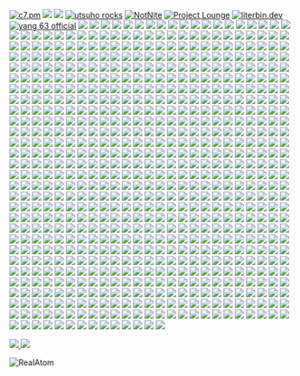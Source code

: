 [![c7.pm](https://c7.pm/img/c7pm.gif)](https://c7.pm)
![](https://c7.pm/img/toast.png)
![](https://c7.pm/img/elixire.gif)
[![utsuho rocks](https://c7.pm/img/utsuhorocks.png)](https://utsuho.rocks)
[![NotNite](https://notnite.com/assets/images/buttons/navigator.gif)](https://notnite.com)
[![Project Lounge](https://c7.pm/img/projectloungenow.gif)](https://projectlounge.pw)
[![literbin.dev](https://utsuho.rocks/img/litabinbadge.png)](https://literbin.dev)
[![yang 63 official](https://utsuho.rocks/img/yang63.png)](https://yang-63-official.biz)
![](https://c7.pm/img/browser.gif)
![](https://c7.pm/img/notepad-logo3.gif)
![](https://c7.pm/img/quake.gif)
![](https://c7.pm/img/msie3.gif)
![](https://c7.pm/img/netscape.gif)
![](https://c7.pm/img/freeie.gif)
![](https://c7.pm/img/Netscapeani.gif)
![](https://c7.pm/img/ieani.gif)
![](https://c7.pm/img/donkeymule.gif)
![](https://anlucas.neocities.org/1blades.gif)
![](https://anlucas.neocities.org/1dlb.gif)
![](https://anlucas.neocities.org/2cows.gif)
![](https://anlucas.neocities.org/3dkingdom.gif)
![](https://anlucas.neocities.org/3drlink.gif)
![](https://anlucas.neocities.org/68ch11now.jpg)
![](https://anlucas.neocities.org/88tgb-button1.gif)
![](https://anlucas.neocities.org/100hot.gif)
![](https://anlucas.neocities.org/102_1.gif)
![](https://anlucas.neocities.org/263gggk.gif)
![](https://anlucas.neocities.org/411.gif)
![](https://anlucas.neocities.org/800x600.gif)
![](https://anlucas.neocities.org/1220499.gif)
![](https://anlucas.neocities.org/a2600now.gif)
![](https://anlucas.neocities.org/AB_big3.gif)
![](https://anlucas.neocities.org/abinow.gif)
![](https://anlucas.neocities.org/abs.gif)
![](https://anlucas.neocities.org/ac3j.gif)
![](https://anlucas.neocities.org/acrobat.gif)
![](https://anlucas.neocities.org/activewin.gif)
![](https://anlucas.neocities.org/ada.gif)
![](https://anlucas.neocities.org/adbut.gif)
![](https://anlucas.neocities.org/adobesvg.gif)
![](https://anlucas.neocities.org/adv_rar2.gif)
![](https://anlucas.neocities.org/affection.gif)
![](https://anlucas.neocities.org/aikiweb.gif)
![](https://anlucas.neocities.org/aim-button-thumb.jpg)
![](https://anlucas.neocities.org/aimlink.gif)
![](https://anlucas.neocities.org/aladdinnow.gif)
![](https://anlucas.neocities.org/altavista.gif)
![](https://anlucas.neocities.org/amazing_free_stuff.gif)
![](https://anlucas.neocities.org/amazon.gif)
![](https://anlucas.neocities.org/amazonpurple.gif)
![](https://anlucas.neocities.org/angelfire.gif)
![](https://anlucas.neocities.org/anilogo.gif)
![](https://anlucas.neocities.org/anim_id4.gif)
![](https://anlucas.neocities.org/animicon.gif)
![](https://anlucas.neocities.org/aniquake.gif)
![](https://anlucas.neocities.org/anow.gif)
![](https://anlucas.neocities.org/anthrax.gif)
![](https://anlucas.neocities.org/any_browser.gif)
![](https://anlucas.neocities.org/anybrow.gif)
![](https://anlucas.neocities.org/anybrowser.gif)
![](https://anlucas.neocities.org/anybrowser2.gif)
![](https://anlucas.neocities.org/anydamn.gif)
![](https://anlucas.neocities.org/aol_internet_explorer.gif)
![](https://anlucas.neocities.org/aol_sucks02.gif)
![](https://anlucas.neocities.org/aolsucks.gif)
![](https://anlucas.neocities.org/aoltos_a.gif)
![](https://anlucas.neocities.org/apocalypse_now.gif)
![](https://anlucas.neocities.org/apple.gif)
![](https://anlucas.neocities.org/apple_computer.gif)
![](https://anlucas.neocities.org/arachne.gif)
![](https://anlucas.neocities.org/arch.gif)
![](https://anlucas.neocities.org/archined_nu.gif)
![](https://anlucas.neocities.org/artwanted.gif)
![](https://anlucas.neocities.org/asacp.gif)
![](https://anlucas.neocities.org/asylum2.gif)
![](https://anlucas.neocities.org/aw_icon.gif)
![](https://anlucas.neocities.org/awesome.gif)
![](https://anlucas.neocities.org/axbut.gif)
![](https://anlucas.neocities.org/bandwith_conservation_society.gif)
![](https://anlucas.neocities.org/banner_2.gif)
![](https://anlucas.neocities.org/bblogo.gif)
![](https://anlucas.neocities.org/bbn.gif)
![](https://anlucas.neocities.org/bcbutton21.gif)
![](https://anlucas.neocities.org/benzwarez.gif)
![](https://anlucas.neocities.org/best_show_time_for_your_life.gif)
![](https://anlucas.neocities.org/best_viewed_with_eyes.gif)
![](https://anlucas.neocities.org/bestview.gif)
![](https://anlucas.neocities.org/BIGAIR_now.jpg)
![](https://anlucas.neocities.org/bitmap.gif)
![](https://anlucas.neocities.org/blacksun_icon2.gif)
![](https://anlucas.neocities.org/blackthorn_enterprises02.gif)
![](https://anlucas.neocities.org/blink.gif)
![](https://anlucas.neocities.org/blues_news_now.gif)
![](https://anlucas.neocities.org/bnetdev.gif)
![](https://anlucas.neocities.org/bollocks_now_95.gif)
![](https://anlucas.neocities.org/bonknow.gif)
![](https://anlucas.neocities.org/boot.gif)
![](https://anlucas.neocities.org/botao.gif)
![](https://anlucas.neocities.org/braknow.gif)
![](https://anlucas.neocities.org/browser.gif)
![](https://anlucas.neocities.org/browser1.gif)
![](https://anlucas.neocities.org/browser7.gif)
![](https://anlucas.neocities.org/bscnani1.gif)
![](https://anlucas.neocities.org/bspnow.gif)
![](https://anlucas.neocities.org/bt-pcstbee.gif)
![](https://anlucas.neocities.org/budgie.gif)
![](https://anlucas.neocities.org/built_with_amiga02.gif)
![](https://anlucas.neocities.org/built_with_microsoft_notepad.gif)
![](https://anlucas.neocities.org/bunbrowser.gif)
![](https://anlucas.neocities.org/butnow.jpg)
![](https://anlucas.neocities.org/button.jpg)
![](https://anlucas.neocities.org/Button_InternetExplerror.gif)
![](https://anlucas.neocities.org/Button_MacOS8.gif)
![](https://anlucas.neocities.org/button_outlook.png)
![](https://anlucas.neocities.org/Button_Rocketmount.gif)
![](https://anlucas.neocities.org/Button_ScreenThemes.gif)
![](https://anlucas.neocities.org/button_takeone.gif)
![](https://anlucas.neocities.org/button78.gif)
![](https://anlucas.neocities.org/button-doit.png)
![](https://anlucas.neocities.org/buttonmania.gif)
![](https://anlucas.neocities.org/button-mosaic-large.gif)
![](https://anlucas.neocities.org/buttonthree.gif)
![](https://anlucas.neocities.org/BuyABook88x31.gif)
![](https://anlucas.neocities.org/buyit.gif)
![](https://anlucas.neocities.org/c64ik.gif)
![](https://anlucas.neocities.org/cab_now.gif)
![](https://anlucas.neocities.org/cab2_now.gif)
![](https://anlucas.neocities.org/camtime.png)
![](https://anlucas.neocities.org/can_iam.gif)
![](https://anlucas.neocities.org/canadab.gif)
![](https://anlucas.neocities.org/candy.gif)
![](https://anlucas.neocities.org/channel.gif)
![](https://anlucas.neocities.org/christnow.gif)
![](https://anlucas.neocities.org/church-arson-holocaust.gif)
![](https://anlucas.neocities.org/cinebtn.gif)
![](https://anlucas.neocities.org/clanbase.gif)
![](https://anlucas.neocities.org/classicgaming.gif)
![](https://anlucas.neocities.org/clip2.gif)
![](https://anlucas.neocities.org/clip3.gif)
![](https://anlucas.neocities.org/clip7.gif)
![](https://anlucas.neocities.org/clip8.gif)
![](https://anlucas.neocities.org/cliquer.gif)
![](https://anlucas.neocities.org/cloud9-b.gif)
![](https://anlucas.neocities.org/clubcardbutton.gif)
![](https://anlucas.neocities.org/cnn.gif)
![](https://anlucas.neocities.org/coffeecup.gif)
![](https://anlucas.neocities.org/colorhunt.gif)
![](https://anlucas.neocities.org/comdex4.gif)
![](https://anlucas.neocities.org/conr.gif)
![](https://anlucas.neocities.org/cont-now.gif)
![](https://anlucas.neocities.org/cool-shades.gif)
![](https://anlucas.neocities.org/cooltxt.gif)
![](https://anlucas.neocities.org/copyscape.gif)
![](https://anlucas.neocities.org/cosmo.gif)
![](https://anlucas.neocities.org/cowbrow.gif)
![](https://anlucas.neocities.org/crackdes2.gif)
![](https://anlucas.neocities.org/crackdesnow.gif)
![](https://anlucas.neocities.org/cres_now.gif)
![](https://anlucas.neocities.org/crescendo_icon.gif)
![](https://anlucas.neocities.org/crystals.gif)
![](https://anlucas.neocities.org/crystals_now.gif)
![](https://anlucas.neocities.org/ctbutton.gif)
![](https://anlucas.neocities.org/danworld.gif)
![](https://anlucas.neocities.org/davesclassics.gif)
![](https://anlucas.neocities.org/db20a.gif)
![](https://anlucas.neocities.org/dce.gif)
![](https://anlucas.neocities.org/dcnow.gif)
![](https://anlucas.neocities.org/dcs.gif)
![](https://anlucas.neocities.org/ddialnowanim.gif)
![](https://anlucas.neocities.org/DeadNow.jpg)
![](https://anlucas.neocities.org/dell.gif)
![](https://anlucas.neocities.org/digiweb.gif)
![](https://anlucas.neocities.org/dilbert.gif)
![](https://anlucas.neocities.org/dimension_music_now.gif)
![](https://anlucas.neocities.org/divx.gif)
![](https://anlucas.neocities.org/divx_logo2.gif)
![](https://anlucas.neocities.org/doc-cd-icon.gif)
![](https://anlucas.neocities.org/dolby_digital.gif)
![](https://anlucas.neocities.org/dopefish.gif)
![](https://anlucas.neocities.org/dotsphinx.png)
![](https://anlucas.neocities.org/download.jpg)
![](https://anlucas.neocities.org/download99.gif)
![](https://anlucas.neocities.org/dp_NOW.gif)
![](https://anlucas.neocities.org/drdteam.gif)
![](https://anlucas.neocities.org/drpepper.gif)
![](https://anlucas.neocities.org/dukenow.gif)
![](https://anlucas.neocities.org/eacbanner.png)
![](https://anlucas.neocities.org/Ebay.gif)
![](https://anlucas.neocities.org/eclipse.gif)
![](https://anlucas.neocities.org/edge2.gif)
![](https://anlucas.neocities.org/edpadico.gif)
![](https://anlucas.neocities.org/eds_doom.jpg)
![](https://anlucas.neocities.org/elec_but.gif)
![](https://anlucas.neocities.org/elturco.gif)
![](https://anlucas.neocities.org/EmacsNow.gif)
![](https://anlucas.neocities.org/email.gif)
![](https://anlucas.neocities.org/email-icon.gif)
![](https://anlucas.neocities.org/ematek.gif)
![](https://anlucas.neocities.org/emulate.gif)
![](https://anlucas.neocities.org/enhanced.gif)
![](https://anlucas.neocities.org/epbutton.gif)
![](https://anlucas.neocities.org/epicenter.gif)
![](https://anlucas.neocities.org/erisnow.gif)
![](https://anlucas.neocities.org/espn.gif)
![](https://anlucas.neocities.org/everest.gif)
![](https://anlucas.neocities.org/evilnet.gif)
![](https://anlucas.neocities.org/eyeland.gif)
![](https://anlucas.neocities.org/face.gif)
![](https://anlucas.neocities.org/falcom.gif)
![](https://anlucas.neocities.org/fastweb.gif)
![](https://anlucas.neocities.org/fdbutton.gif)
![](https://anlucas.neocities.org/fgbut18.gif)
![](https://anlucas.neocities.org/fh88x31_8.gif)
![](https://anlucas.neocities.org/firestorm_gemini.gif)
![](https://anlucas.neocities.org/fito_web_design_fx.gif)
![](https://anlucas.neocities.org/flash.gif)
![](https://anlucas.neocities.org/fmalink2.gif)
![](https://anlucas.neocities.org/fmbutton05.gif)
![](https://anlucas.neocities.org/font_face.gif)
![](https://anlucas.neocities.org/font_lister_now.gif)
![](https://anlucas.neocities.org/fontseek.gif)
![](https://anlucas.neocities.org/fracturednow.gif)
![](https://anlucas.neocities.org/frames-suck.gif)
![](https://anlucas.neocities.org/freddie.gif)
![](https://anlucas.neocities.org/free.gif)
![](https://anlucas.neocities.org/free_download_backweb.gif)
![](https://anlucas.neocities.org/free_microsoft_frontpage_97_beta.gif)
![](https://anlucas.neocities.org/free_microsoft_internet_exploder.gif)
![](https://anlucas.neocities.org/free_webspace_hot_reviews.gif)
![](https://anlucas.neocities.org/free_worldgaming.gif)
![](https://anlucas.neocities.org/freedback.gif)
![](https://anlucas.neocities.org/freelance2.gif)
![](https://anlucas.neocities.org/freelist.gif)
![](https://anlucas.neocities.org/freeloader.gif)
![](https://anlucas.neocities.org/freenow.gif)
![](https://anlucas.neocities.org/freesite.gif)
![](https://anlucas.neocities.org/FreewareGuide.gif)
![](https://anlucas.neocities.org/free-webhosts.gif)
![](https://anlucas.neocities.org/fresco.gif)
![](https://anlucas.neocities.org/frontpage.gif)
![](https://anlucas.neocities.org/frontpage_now_f.gif)
![](https://anlucas.neocities.org/fspeech96.gif)
![](https://anlucas.neocities.org/ftktop.gif)
![](https://anlucas.neocities.org/ftp_voyager_now.gif)
![](https://anlucas.neocities.org/ftplogo.gif)
![](https://anlucas.neocities.org/fws.gif)
![](https://anlucas.neocities.org/g2.gif)
![](https://anlucas.neocities.org/g3series.jpg)
![](https://anlucas.neocities.org/gameboy_advance_net.gif)
![](https://anlucas.neocities.org/gateway_2000.gif)
![](https://anlucas.neocities.org/gateway_cow_2k.gif)
![](https://anlucas.neocities.org/gateway2000_now.gif)
![](https://anlucas.neocities.org/gc_icon.gif)
![](https://anlucas.neocities.org/gc_icon2.gif)
![](https://anlucas.neocities.org/gcguestbtn.gif)
![](https://anlucas.neocities.org/geo88x31ee.gif)
![](https://anlucas.neocities.org/geobutton.gif)
![](https://anlucas.neocities.org/geo-citi.gif)
![](https://anlucas.neocities.org/geocities_area_51.gif)
![](https://anlucas.neocities.org/geocities_broadway01.gif)
![](https://anlucas.neocities.org/geocities_hollywood01.gif)
![](https://anlucas.neocities.org/geocities_silicon_valley01.gif)
![](https://anlucas.neocities.org/geocities_soho.gif)
![](https://anlucas.neocities.org/geocities56.gif)
![](https://anlucas.neocities.org/geocitieswww.gif)
![](https://anlucas.neocities.org/geolink.gif)
![](https://anlucas.neocities.org/geostore_sm.gif)
![](https://anlucas.neocities.org/get.gif)
![](https://anlucas.neocities.org/get_depth_now88x31.jpg)
![](https://anlucas.neocities.org/get_esheep_now.gif)
![](https://anlucas.neocities.org/get_java.gif)
![](https://anlucas.neocities.org/get_midi_plug.gif)
![](https://anlucas.neocities.org/get_t_lite.gif)
![](https://anlucas.neocities.org/getacomp.jpg)
![](https://anlucas.neocities.org/GETACRO.gif)
![](https://anlucas.neocities.org/getbsod.gif)
![](https://anlucas.neocities.org/getcpa.gif)
![](https://anlucas.neocities.org/getexcelviewer.gif)
![](https://anlucas.neocities.org/getflash.gif)
![](https://anlucas.neocities.org/getflashplayer.gif)
![](https://anlucas.neocities.org/gethelpnow.gif)
![](https://anlucas.neocities.org/getie.gif)
![](https://anlucas.neocities.org/getmozilla2.gif)
![](https://anlucas.neocities.org/getpcbutton.gif)
![](https://anlucas.neocities.org/getplayer.gif)
![](https://anlucas.neocities.org/glinks.gif)
![](https://anlucas.neocities.org/glogoan2.gif)
![](https://anlucas.neocities.org/glyphan2.gif)
![](https://anlucas.neocities.org/glyphan3.gif)
![](https://anlucas.neocities.org/gmail.gif)
![](https://anlucas.neocities.org/go2hell.gif)
![](https://anlucas.neocities.org/gobills.gif)
![](https://anlucas.neocities.org/gobpawed.gif)
![](https://anlucas.neocities.org/golive.gif)
![](https://anlucas.neocities.org/google_25wht.gif)
![](https://anlucas.neocities.org/gospelnow.gif)
![](https://anlucas.neocities.org/gotmail.gif)
![](https://anlucas.neocities.org/gr_zero.gif)
![](https://anlucas.neocities.org/gsnow.gif)
![](https://anlucas.neocities.org/GuestWorldbutton.gif)
![](https://anlucas.neocities.org/GUTENBRG.gif)
![](https://anlucas.neocities.org/gw2k.gif)
![](https://anlucas.neocities.org/h95award.gif)
![](https://anlucas.neocities.org/halconia_now.png)
![](https://anlucas.neocities.org/hamexp.png)
![](https://anlucas.neocities.org/hard.gif)
![](https://anlucas.neocities.org/hardware_central.gif)
![](https://anlucas.neocities.org/hash_now.gif)
![](https://anlucas.neocities.org/hatemac.jpg)
![](https://anlucas.neocities.org/hatems.jpg)
![](https://anlucas.neocities.org/hdwings.gif)
![](https://anlucas.neocities.org/hedied4u.gif)
![](https://anlucas.neocities.org/hfg_now.jpg)
![](https://anlucas.neocities.org/hicolor.gif)
![](https://anlucas.neocities.org/hol_now.gif)
![](https://anlucas.neocities.org/homesite.gif)
![](https://anlucas.neocities.org/homicide.gif)
![](https://anlucas.neocities.org/hosted.gif)
![](https://anlucas.neocities.org/hosted_by_host4u.gif)
![](https://anlucas.neocities.org/hostyellow.gif)
![](https://anlucas.neocities.org/hot_cafe_download.gif)
![](https://anlucas.neocities.org/hotmail.gif)
![](https://anlucas.neocities.org/hotmail2.gif)
![](https://anlucas.neocities.org/hotpage1.gif)
![](https://anlucas.neocities.org/hsw1.gif)
![](https://anlucas.neocities.org/html.gif)
![](https://anlucas.neocities.org/html_learn_it_today.gif)
![](https://anlucas.neocities.org/htmlpad.gif)
![](https://anlucas.neocities.org/htmlval2.gif)
![](https://anlucas.neocities.org/hypd.gif)
![](https://anlucas.neocities.org/iatos_site.gif)
![](https://anlucas.neocities.org/ic.gif)
![](https://anlucas.neocities.org/icbg.gif)
![](https://anlucas.neocities.org/ichatnow2.gif)
![](https://anlucas.neocities.org/ico_aru1.gif)
![](https://anlucas.neocities.org/icon_geocachingwa.gif)
![](https://anlucas.neocities.org/icon6.gif)
![](https://anlucas.neocities.org/icongallery.gif)
![](https://anlucas.neocities.org/iconstill.gif)
![](https://anlucas.neocities.org/icq.gif)
![](https://anlucas.neocities.org/icra.gif)
![](https://anlucas.neocities.org/icra_sg.gif)
![](https://anlucas.neocities.org/id4.gif)
![](https://anlucas.neocities.org/ieexplode.gif)
![](https://anlucas.neocities.org/ieisevil.gif)
![](https://anlucas.neocities.org/iesuck.gif)
![](https://anlucas.neocities.org/int_exp.gif)
![](https://anlucas.neocities.org/integrity.gif)
![](https://anlucas.neocities.org/interact.gif)
![](https://anlucas.neocities.org/internet_now02.gif)
![](https://anlucas.neocities.org/internet-roadkill.gif)
![](https://anlucas.neocities.org/ip64now.gif)
![](https://anlucas.neocities.org/ipass_download.gif)
![](https://anlucas.neocities.org/irfan.gif)
![](https://anlucas.neocities.org/irfanview.gif)
![](https://anlucas.neocities.org/is_it_slow_say_so.gif)
![](https://anlucas.neocities.org/j_button1.gif)
![](https://anlucas.neocities.org/jaup6.gif)
![](https://anlucas.neocities.org/java.gif)
![](https://anlucas.neocities.org/javalobbybtn.gif)
![](https://anlucas.neocities.org/javanow.gif)
![](https://anlucas.neocities.org/javascript.gif)
![](https://anlucas.neocities.org/javass.gif)
![](https://anlucas.neocities.org/jenanim.gif)
![](https://anlucas.neocities.org/JOHNNY.gif)
![](https://anlucas.neocities.org/johns_cyberworld04.gif)
![](https://anlucas.neocities.org/jreiss-lynx.gif)
![](https://anlucas.neocities.org/kaboom.gif)
![](https://anlucas.neocities.org/kendall.gif)
![](https://anlucas.neocities.org/kendrick.gif)
![](https://anlucas.neocities.org/KFMF.gif)
![](https://anlucas.neocities.org/kicq-now.gif)
![](https://anlucas.neocities.org/koolaid.gif)
![](https://anlucas.neocities.org/kqpnow.gif)
![](https://anlucas.neocities.org/leave.gif)
![](https://anlucas.neocities.org/lem88x31.gif)
![](https://anlucas.neocities.org/lemonami.gif)
![](https://anlucas.neocities.org/libnet-now.gif)
![](https://anlucas.neocities.org/lights.gif)
![](https://anlucas.neocities.org/lilrib.gif)
![](https://anlucas.neocities.org/lingonow.gif)
![](https://anlucas.neocities.org/linkbutton.gif)
![](https://anlucas.neocities.org/linkshare.gif)
![](https://anlucas.neocities.org/linux_now.gif)
![](https://anlucas.neocities.org/linux_powered.gif)
![](https://anlucas.neocities.org/linuxnow.jpg)
![](https://anlucas.neocities.org/listen.gif)
![](https://anlucas.neocities.org/livecam.gif)
![](https://anlucas.neocities.org/lmcnani1.gif)
![](https://anlucas.neocities.org/logo_2.gif)
![](https://anlucas.neocities.org/logo_des.gif)
![](https://anlucas.neocities.org/logo_esh.gif)
![](https://anlucas.neocities.org/logo_fre.gif)
![](https://anlucas.neocities.org/logo_ge.gif)
![](https://anlucas.neocities.org/logoab8.gif)
![](https://anlucas.neocities.org/lol.gif)
![](https://anlucas.neocities.org/lolchat.gif)
![](https://anlucas.neocities.org/lovenow.gif)
![](https://anlucas.neocities.org/lpagebutton.gif)
![](https://anlucas.neocities.org/lspace-now.gif)
![](https://anlucas.neocities.org/lycos.gif)
![](https://anlucas.neocities.org/lycos_new.gif)
![](https://anlucas.neocities.org/lynx-anim.gif)
![](https://anlucas.neocities.org/lynxenh.gif)
![](https://anlucas.neocities.org/lynx-lutz.gif)
![](https://anlucas.neocities.org/lynxnow.gif)
![](https://anlucas.neocities.org/M2_Demo_Now.jpg)
![](https://anlucas.neocities.org/macmade.gif)
![](https://anlucas.neocities.org/macmade2.gif)
![](https://anlucas.neocities.org/macmade-wht.gif)
![](https://anlucas.neocities.org/macos.gif)
![](https://anlucas.neocities.org/macos_mov.gif)
![](https://anlucas.neocities.org/macworld_online.gif)
![](https://anlucas.neocities.org/made_on_amiga01.gif)
![](https://anlucas.neocities.org/made_with_windows.gif)
![](https://anlucas.neocities.org/magic_button.jpg)
![](https://anlucas.neocities.org/mail.gif)
![](https://anlucas.neocities.org/mame.gif)
![](https://anlucas.neocities.org/mars_icon.gif)
![](https://anlucas.neocities.org/matthew_now.gif)
![](https://anlucas.neocities.org/mcaffee.gif)
![](https://anlucas.neocities.org/mdgx.gif)
![](https://anlucas.neocities.org/media-rocket.gif)
![](https://anlucas.neocities.org/megabytes_homepage_now02.gif)
![](https://anlucas.neocities.org/members-choice.gif)
![](https://anlucas.neocities.org/memoweb.gif)
![](https://anlucas.neocities.org/microshaftl.gif)
![](https://anlucas.neocities.org/microsoft.gif)
![](https://anlucas.neocities.org/microsoft_frontpage.gif)
![](https://anlucas.neocities.org/midi_files_now.gif)
![](https://anlucas.neocities.org/midiplus.gif)
![](https://anlucas.neocities.org/midplug.gif)
![](https://anlucas.neocities.org/mirc_help_page.gif)
![](https://anlucas.neocities.org/mircnow.gif)
![](https://anlucas.neocities.org/mirnet.gif)
![](https://anlucas.neocities.org/mms_but1.gif)
![](https://anlucas.neocities.org/monolith.gif)
![](https://anlucas.neocities.org/moon_link.gif)
![](https://anlucas.neocities.org/moz_carcar3.gif)
![](https://anlucas.neocities.org/mp3.gif)
![](https://anlucas.neocities.org/mp3butn.gif)
![](https://anlucas.neocities.org/mp3button.gif)
![](https://anlucas.neocities.org/mp3button7.gif)
![](https://anlucas.neocities.org/ms.gif)
![](https://anlucas.neocities.org/msic.gif)
![](https://anlucas.neocities.org/msie.gif)
![](https://anlucas.neocities.org/msie2.gif)
![](https://anlucas.neocities.org/msie3.gif)
![](https://anlucas.neocities.org/msie07.gif)
![](https://anlucas.neocities.org/ms-iex.gif)
![](https://anlucas.neocities.org/mt32now.gif)
![](https://anlucas.neocities.org/musicbug.gif)
![](https://anlucas.neocities.org/mw.gif)
![](https://anlucas.neocities.org/mysql5.gif)
![](https://anlucas.neocities.org/mysqla.gif)
![](https://anlucas.neocities.org/myway.gif)
![](https://anlucas.neocities.org/n64_com_now.gif)
![](https://anlucas.neocities.org/n-as.gif)
![](https://anlucas.neocities.org/nbc.gif)
![](https://anlucas.neocities.org/ncsa.gif)
![](https://anlucas.neocities.org/neatbox.gif)
![](https://anlucas.neocities.org/neo_now88.gif)
![](https://anlucas.neocities.org/nescenter.gif)
![](https://anlucas.neocities.org/nesticle.gif)
![](https://anlucas.neocities.org/netaddress.gif)
![](https://anlucas.neocities.org/netcom.gif)
![](https://anlucas.neocities.org/NetItNow.gif)
![](https://anlucas.neocities.org/netnever.gif)
![](https://anlucas.neocities.org/netno.gif)
![](https://anlucas.neocities.org/netnow.gif)
![](https://anlucas.neocities.org/netnow2.gif)
![](https://anlucas.neocities.org/netscape.gif)
![](https://anlucas.neocities.org/netscape_never.gif)
![](https://anlucas.neocities.org/netscape_now.gif)
![](https://anlucas.neocities.org/netscape_now_4_0_03.gif)
![](https://anlucas.neocities.org/netscapeee.gif)
![](https://anlucas.neocities.org/netscapepower.gif)
![](https://anlucas.neocities.org/newtek.gif)
![](https://anlucas.neocities.org/nezcape_now_sign.jpg)
![](https://anlucas.neocities.org/nflfans2.gif)
![](https://anlucas.neocities.org/NGS_88x31_logo.gif)
![](https://anlucas.neocities.org/nm_stat3.gif)
![](https://anlucas.neocities.org/no.gif)
![](https://anlucas.neocities.org/noaol.gif)
![](https://anlucas.neocities.org/nobelief.gif)
![](https://anlucas.neocities.org/noclick.gif)
![](https://anlucas.neocities.org/nocookie.gif)
![](https://anlucas.neocities.org/noedit.jpg)
![](https://anlucas.neocities.org/noescapenow.gif)
![](https://anlucas.neocities.org/noise.gif)
![](https://anlucas.neocities.org/nonags.gif)
![](https://anlucas.neocities.org/nospam.gif)
![](https://anlucas.neocities.org/notepad.gif)
![](https://anlucas.neocities.org/notepad2.gif)
![](https://anlucas.neocities.org/notepad3.gif)
![](https://anlucas.neocities.org/notepad-logo3.gif)
![](https://anlucas.neocities.org/now.gif)
![](https://anlucas.neocities.org/now_ggz.gif)
![](https://anlucas.neocities.org/now_newt_button.gif)
![](https://anlucas.neocities.org/now2.gif)
![](https://anlucas.neocities.org/now3A.gif)
![](https://anlucas.neocities.org/now20.gif)
![](https://anlucas.neocities.org/noway.gif)
![](https://anlucas.neocities.org/nukeieani.gif)
![](https://anlucas.neocities.org/nutscape.gif)
![](https://anlucas.neocities.org/nvidia.gif)
![](https://anlucas.neocities.org/nxftp.gif)
![](https://anlucas.neocities.org/office97.gif)
![](https://anlucas.neocities.org/oldfiles.gif)
![](https://anlucas.neocities.org/oldos.png)
![](https://anlucas.neocities.org/openlink.gif)
![](https://anlucas.neocities.org/p64now.gif)
![](https://anlucas.neocities.org/parachat_now.gif)
![](https://anlucas.neocities.org/pbbosm.gif)
![](https://anlucas.neocities.org/pcn-con.gif)
![](https://anlucas.neocities.org/pedit.gif)
![](https://anlucas.neocities.org/petrape.gif)
![](https://anlucas.neocities.org/pgsgo.gif)
![](https://anlucas.neocities.org/phpdig.gif)
![](https://anlucas.neocities.org/pico.jpg)
![](https://anlucas.neocities.org/pingtool_now.gif)
![](https://anlucas.neocities.org/piracy.gif)
![](https://anlucas.neocities.org/place_97.gif)
![](https://anlucas.neocities.org/planetd1.gif)
![](https://anlucas.neocities.org/play_ctf.gif)
![](https://anlucas.neocities.org/plus.gif)
![](https://anlucas.neocities.org/plus_themes_now.gif)
![](https://anlucas.neocities.org/pn.gif)
![](https://anlucas.neocities.org/pngnow.png)
![](https://anlucas.neocities.org/polar_search.gif)
![](https://anlucas.neocities.org/pov3now.gif)
![](https://anlucas.neocities.org/povnow.gif)
![](https://anlucas.neocities.org/power-button.gif)
![](https://anlucas.neocities.org/powered-by-debian.gif)
![](https://anlucas.neocities.org/powered-by-djbdns.gif)
![](https://anlucas.neocities.org/poweredbymac.gif)
![](https://anlucas.neocities.org/PoweredByRuby.png)
![](https://anlucas.neocities.org/pptani.gif)
![](https://anlucas.neocities.org/privacynow.jpg)
![](https://anlucas.neocities.org/prod_625_17265.gif)
![](https://anlucas.neocities.org/proxyellow.gif)
![](https://anlucas.neocities.org/psyc.jpg)
![](https://anlucas.neocities.org/pueblo-now.gif)
![](https://anlucas.neocities.org/Puretek.jpg)
![](https://anlucas.neocities.org/qlebtn16.gif)
![](https://anlucas.neocities.org/qnow.gif)
![](https://anlucas.neocities.org/quake.gif)
![](https://anlucas.neocities.org/quake_ctf_now30.gif)
![](https://anlucas.neocities.org/quake_medicnowv3.0.gif)
![](https://anlucas.neocities.org/quicktime.gif)
![](https://anlucas.neocities.org/quicktime2.gif)
![](https://anlucas.neocities.org/quicktime6req.gif)
![](https://anlucas.neocities.org/quictime.gif)
![](https://anlucas.neocities.org/r1Vote23.gif)
![](https://anlucas.neocities.org/radio.gif)
![](https://anlucas.neocities.org/rankit_2.jpg)
![](https://anlucas.neocities.org/rararchiverlogo.gif)
![](https://anlucas.neocities.org/rarnow.gif)
![](https://anlucas.neocities.org/RaveNow3.gif)
![](https://anlucas.neocities.org/reader.gif)
![](https://anlucas.neocities.org/real.gif)
![](https://anlucas.neocities.org/real1.gif)
![](https://anlucas.neocities.org/reality.gif)
![](https://anlucas.neocities.org/realone.gif)
![](https://anlucas.neocities.org/realplayer.gif)
![](https://anlucas.neocities.org/record_screen_star4.gif)
![](https://anlucas.neocities.org/ref-lbawin.gif)
![](https://anlucas.neocities.org/ref-mbn.gif)
![](https://anlucas.neocities.org/rentnrol.jpg)
![](https://anlucas.neocities.org/resin.gif)
![](https://anlucas.neocities.org/ribbon2.gif)
![](https://anlucas.neocities.org/rockstar98.png)
![](https://anlucas.neocities.org/roro1a.gif)
![](https://anlucas.neocities.org/roroqa.gif)
![](https://anlucas.neocities.org/rpm.gif)
![](https://anlucas.neocities.org/rps_now.gif)
![](https://anlucas.neocities.org/rro4a.gif)
![](https://anlucas.neocities.org/sbbutton3.gif)
![](https://anlucas.neocities.org/scape.gif)
![](https://anlucas.neocities.org/schoolsucks.gif)
![](https://anlucas.neocities.org/schwa.jpg)
![](https://anlucas.neocities.org/screwactura.gif)
![](https://anlucas.neocities.org/sdblast.gif)
![](https://anlucas.neocities.org/sdblast.gif)
![](https://anlucas.neocities.org/send_this_page.gif)
![](https://anlucas.neocities.org/seska16.gif)
![](https://anlucas.neocities.org/seti.gif)
![](https://anlucas.neocities.org/set-midi.gif)
![](https://anlucas.neocities.org/sf_logo.gif)
![](https://anlucas.neocities.org/shadowdream_graphics.gif)
![](https://anlucas.neocities.org/share.gif)
![](https://anlucas.neocities.org/shbutton.gif)
![](https://anlucas.neocities.org/shockwave.gif)
![](https://anlucas.neocities.org/simpletext.gif)
![](https://anlucas.neocities.org/sitead.jpg)
![](https://anlucas.neocities.org/sitetrak.gif)
![](https://anlucas.neocities.org/sitreid.gif)
![](https://anlucas.neocities.org/skamilo.gif)
![](https://anlucas.neocities.org/skeptic-news-now.gif)
![](https://anlucas.neocities.org/slogo.gif)
![](https://anlucas.neocities.org/smcgee.gif)
![](https://anlucas.neocities.org/smenterprise.gif)
![](https://anlucas.neocities.org/spa2.gif)
![](https://anlucas.neocities.org/spbutton.gif)
![](https://anlucas.neocities.org/spdy-now.gif)
![](https://anlucas.neocities.org/squidnow.gif)
![](https://anlucas.neocities.org/srgb-now.png)
![](https://anlucas.neocities.org/ss89a.gif)
![](https://anlucas.neocities.org/ssnow.gif)
![](https://anlucas.neocities.org/ssnow.gif)
![](https://anlucas.neocities.org/ssnow2.gif)
![](https://anlucas.neocities.org/starcontrol.gif)
![](https://anlucas.neocities.org/starw.jpg)
![](https://anlucas.neocities.org/stockobjects.gif)
![](https://anlucas.neocities.org/subliminal.gif)
![](https://anlucas.neocities.org/submitexpress.gif)
![](https://anlucas.neocities.org/submit-url-free.gif)
![](https://anlucas.neocities.org/subscribe_button.gif)
![](https://anlucas.neocities.org/sun.gif)
![](https://anlucas.neocities.org/SuperShareware.gif)
![](https://anlucas.neocities.org/support.gif)
![](https://anlucas.neocities.org/survey.gif)
![](https://anlucas.neocities.org/swcom.gif)
![](https://anlucas.neocities.org/swolf6now.gif)
![](https://anlucas.neocities.org/tapunow.gif)
![](https://anlucas.neocities.org/tbeach.gif)
![](https://anlucas.neocities.org/tcpa.gif)
![](https://anlucas.neocities.org/team_fortress_get_it.gif)
![](https://anlucas.neocities.org/telnet.gif)
![](https://anlucas.neocities.org/th_snd1.gif)
![](https://anlucas.neocities.org/The_Firestation.gif)
![](https://anlucas.neocities.org/thecamp.gif)
![](https://anlucas.neocities.org/themedoc_icon.gif)
![](https://anlucas.neocities.org/themez.gif)
![](https://anlucas.neocities.org/thrednow.gif)
![](https://anlucas.neocities.org/thx.gif)
![](https://anlucas.neocities.org/tipshop.gif)
![](https://anlucas.neocities.org/tlpbttn.gif)
![](https://anlucas.neocities.org/tomcat_button.gif)
![](https://anlucas.neocities.org/toolzonenow.gif)
![](https://anlucas.neocities.org/top50w.gif)
![](https://anlucas.neocities.org/Top100.gif)
![](https://anlucas.neocities.org/tripod2.gif)
![](https://anlucas.neocities.org/tropic88ee.gif)
![](https://anlucas.neocities.org/try_intermind_communicator.gif)
![](https://anlucas.neocities.org/ttnews.gif)
![](https://anlucas.neocities.org/tucowsbutton.gif)
![](https://anlucas.neocities.org/typersi.gif)
![](https://anlucas.neocities.org/u2now.gif)
![](https://anlucas.neocities.org/ubl.gif)
![](https://anlucas.neocities.org/ucsl.gif)
![](https://anlucas.neocities.org/ue.gif)
![](https://anlucas.neocities.org/ufabutton.gif)
![](https://anlucas.neocities.org/uksch.gif)
![](https://anlucas.neocities.org/ultrabeat.gif)
![](https://anlucas.neocities.org/under-con.gif)
![](https://anlucas.neocities.org/upload_com.gif)
![](https://anlucas.neocities.org/upyours2.gif)
![](https://anlucas.neocities.org/USA-hot-ani.gif)
![](https://anlucas.neocities.org/utopianew.gif)
![](https://anlucas.neocities.org/valid401.png)
![](https://anlucas.neocities.org/vamail.gif)
![](https://anlucas.neocities.org/vcss.gif)
![](https://anlucas.neocities.org/vd_button.gif)
![](https://anlucas.neocities.org/vendeg.gif)
![](https://anlucas.neocities.org/Very.gif)
![](https://anlucas.neocities.org/vgn1.gif)
![](https://anlucas.neocities.org/vi_now.gif)
![](https://anlucas.neocities.org/vicnow.gif)
![](https://anlucas.neocities.org/viewmovie_button.gif)
![](https://anlucas.neocities.org/vilogo.gif)
![](https://anlucas.neocities.org/vim.gif)
![](https://anlucas.neocities.org/viscape.gif)
![](https://anlucas.neocities.org/VNG-Now.gif)
![](https://anlucas.neocities.org/vnow.gif)
![](https://anlucas.neocities.org/vonage.gif)
![](https://anlucas.neocities.org/votejones.gif)
![](https://anlucas.neocities.org/w95link.gif)
![](https://anlucas.neocities.org/Warp4now.gif)
![](https://anlucas.neocities.org/weather.gif)
![](https://anlucas.neocities.org/web_bbs.gif)
![](https://anlucas.neocities.org/webcam.gif)
![](https://anlucas.neocities.org/web-central.gif)
![](https://anlucas.neocities.org/webcrawler.gif)
![](https://anlucas.neocities.org/webdisk.gif)
![](https://anlucas.neocities.org/webs.jpg)
![](https://anlucas.neocities.org/website.gif)
![](https://anlucas.neocities.org/wget.gif)
![](https://anlucas.neocities.org/wibble-now.gif)
![](https://anlucas.neocities.org/win98_89.gif)
![](https://anlucas.neocities.org/Winamp.gif)
![](https://anlucas.neocities.org/winamp-miniban.gif)
![](https://anlucas.neocities.org/windows_3_1_no.gif)
![](https://anlucas.neocities.org/windows_central.gif)
![](https://anlucas.neocities.org/winfiles.gif)
![](https://anlucas.neocities.org/winfiles_link.gif)
![](https://anlucas.neocities.org/wingroove.gif)
![](https://anlucas.neocities.org/winmedia.gif)
![](https://anlucas.neocities.org/winrar.gif)
![](https://anlucas.neocities.org/winrar.jpg)
![](https://anlucas.neocities.org/winzip.gif)
![](https://anlucas.neocities.org/wizardb.gif)
![](https://anlucas.neocities.org/wmp.gif)
![](https://anlucas.neocities.org/wolf3d.gif)
![](https://anlucas.neocities.org/written-in-vi.gif)
![](https://anlucas.neocities.org/wt_static.gif)
![](https://anlucas.neocities.org/wznowsma.gif)
![](https://anlucas.neocities.org/xpressbu.gif)
![](https://anlucas.neocities.org/xsite.gif)
![](https://anlucas.neocities.org/yahoo2.gif)
![](https://anlucas.neocities.org/yahoomail.gif)
![](https://anlucas.neocities.org/ysrnry.gif)
![](https://anlucas.neocities.org/zap.gif)
![](https://anlucas.neocities.org/zd_internet_click_here.gif)
![](https://anlucas.neocities.org/zxcert.png)
![](https://anlucas.neocities.org/zxsoftware.gif)

<a href="https://github.com/RealAtom">
  <img src="https://github-readme-stats.vercel.app/api?username=RealAtom&show_icons=true&theme=dark" />
</a>
<a href="https://github.com/RealAtom">
  <img src="https://github-readme-stats.vercel.app/api/top-langs/?username=RealAtom&layout=compact&theme=dark" />
</a>

<p><img align="center" src="https://github-readme-streak-stats.herokuapp.com/?user=RealAtom&theme=dark" alt="RealAtom" /></p>

